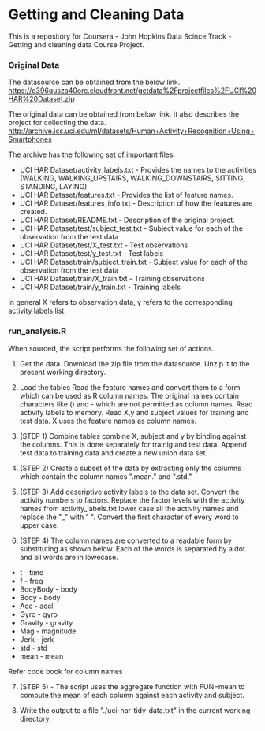 Getting and Cleaning Data
=========================

This is a repository for Coursera - John Hopkins Data Scince Track - Getting and cleaning data Course Project.

### Original Data
The datasource can be obtained from the below link.
https://d396qusza40orc.cloudfront.net/getdata%2Fprojectfiles%2FUCI%20HAR%20Dataset.zip 

The original data can be obtained from below link. It also describes the project for collecting the data.
http://archive.ics.uci.edu/ml/datasets/Human+Activity+Recognition+Using+Smartphones

The archive has the following set of important files.

* UCI HAR Dataset/activity_labels.txt   -   Provides the names to the activities (WALKING, WALKING_UPSTAIRS, WALKING_DOWNSTAIRS, SITTING, STANDING, LAYING)
* UCI HAR Dataset/features.txt          -   Provides the list of feature names.
* UCI HAR Dataset/features_info.txt     -   Description of how the features are created.
* UCI HAR Dataset/README.txt            -   Description of the original project.
* UCI HAR Dataset/test/subject_test.txt -   Subject value for each of the observation from the test data
* UCI HAR Dataset/test/X_test.txt       -   Test observations
* UCI HAR Dataset/test/y_test.txt       -   Test labels
* UCI HAR Dataset/train/subject_train.txt   - Subject value for each of the observation from the test data
* UCI HAR Dataset/train/X_train.txt     -   Training observations
* UCI HAR Dataset/train/y_train.txt     -   Training labels


In general X refers to observation data, y refers to the corresponding activity labels list.

### run_analysis.R
When sourced, the script performs the following set of actions.

1. Get the data.
  Download the zip file from the datasource.
  Unzip it to the present working directory.

2. Load the tables
  Read the feature names and convert them to a form which can be used as R column names. The original names contain characters like () and - which are not permitted as column names.
  Read activity labels to memory.
  Read X,y and subject values for training and test data. X uses the feature names as column names.

3. (STEP 1) Combine tables
  combine X, subject and y by binding against the columns. This is done separately for trainig and test data.
  Append test data to training data and create a new union data set.

4. (STEP 2) Create a subset of the data by extracting only the columns which contain the column names ".mean." and ".std."
5. (STEP 3) Add descriptive activity labels to the data set.
  Convert the activity numbers to factors.
  Replace the factor levels with the activity names from activity_labels.txt
  lower case all the activity names and replace the "_" with " ".
  Convert the first character of every word to upper case.

6. (STEP 4) The column names are converted to a readable form by substituting as shown below. Each of the words is separated by a dot and all words are in lowecase.

  * t - time
  * f - freq
  * BodyBody - body
  * Body - body
  * Acc - accl
  * Gyro - gyro
  * Gravity - gravity
  * Mag - magnitude
  * Jerk - jerk
  * std - std
  * mean - mean

Refer code book for column names

7. (STEP 5) - The script uses the aggregate function with FUN=mean to compute the mean of each column against each activity and subject.

8. Write the output to a file "./uci-har-tidy-data.txt" in the current working directory.

